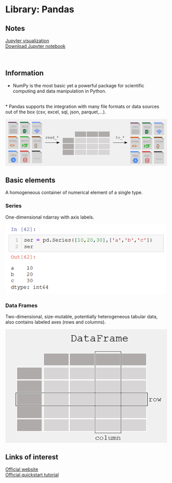 # Library: Pandas

## Notes
[Jupyter visualization](./NumPy_codes.html)
<br>
[Download Jupyter notebook](./NumPy_codes.ipynb)
<br><br><br>
## Information
* NumPy is the most basic yet a powerful package for scientific computing and data manipulation in Python.
<br>
* Pandas supports the integration with many file formats or data sources out of the box (csv, excel, sql, json, parquet,…).

 ![dataframe](./format.png)

## Basic elements
A homogeneous container of numerical element of a single type.
### Series
One-dimensional ndarray with axis labels.

 ![dataframe](./series.png)
### Data Frames
Two-dimensional, size-mutable, potentially heterogeneous tabular data, also contains labeled axes (rows and columns). 

 ![dataframe](./dataframe.png)




## Links of interest
[Official website](https://pandas.pydata.org)
<br>
[Official quickstart tutorial](https://numpy.org/devdocs/user/quickstart.html)